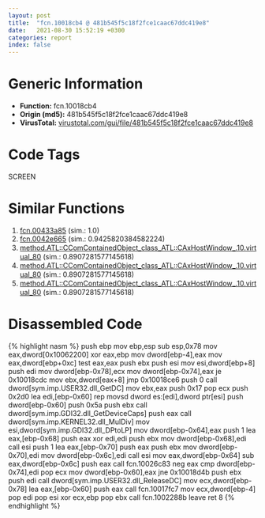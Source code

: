 ```yaml
---
layout: post
title:  "fcn.10018cb4 @ 481b545f5c18f2fce1caac67ddc419e8"
date:   2021-08-30 15:52:19 +0300
categories: report
index: false
---
```


# Generic Information
- **Function:** fcn.10018cb4
- **Origin (md5):** 481b545f5c18f2fce1caac67ddc419e8
- **VirusTotal:** [virustotal.com/gui/file/481b545f5c18f2fce1caac67ddc419e8][virustotal_ref]

# Code Tags
<span class="tag" id="SCREEN">SCREEN</span>


# Similar Functions

1. [fcn.00433a85][similar_1_ref] (sim.: 1.0)
2. [fcn.0042e665][similar_2_ref] (sim.: 0.9425820384582224)
3. [method.ATL꞉꞉CComContainedObject\_class\_ATL꞉꞉CAxHostWindow\_.10.virtual\_80][similar_3_ref] (sim.: 0.8907281577145618)
4. [method.ATL꞉꞉CComContainedObject\_class\_ATL꞉꞉CAxHostWindow\_.10.virtual\_80][similar_4_ref] (sim.: 0.8907281577145618)
5. [method.ATL꞉꞉CComContainedObject\_class\_ATL꞉꞉CAxHostWindow\_.10.virtual\_80][similar_5_ref] (sim.: 0.8907281577145618)


# Disassembled Code

{% highlight nasm %}
push ebp
mov ebp,esp
sub esp,0x78
mov eax,dword[0x10062200]
xor eax,ebp
mov dword[ebp-4],eax
mov eax,dword[ebp+0xc]
test eax,eax
push ebx
push esi
mov esi,dword[ebp+8]
push edi
mov dword[ebp-0x78],ecx
mov dword[ebp-0x74],eax
je 0x10018cdc
mov ebx,dword[eax+8]
jmp 0x10018ce6
push 0
call dword[sym.imp.USER32.dll_GetDC]
mov ebx,eax
push 0x17
pop ecx
push 0x2d0
lea edi,[ebp-0x60]
rep movsd dword es:[edi],dword ptr[esi]
push dword[ebp-0x60]
push 0x5a
push ebx
call dword[sym.imp.GDI32.dll_GetDeviceCaps]
push eax
call dword[sym.imp.KERNEL32.dll_MulDiv]
mov esi,dword[sym.imp.GDI32.dll_DPtoLP]
mov dword[ebp-0x64],eax
push 1
lea eax,[ebp-0x68]
push eax
xor edi,edi
push ebx
mov dword[ebp-0x68],edi
call esi
push 1
lea eax,[ebp-0x70]
push eax
push ebx
mov dword[ebp-0x70],edi
mov dword[ebp-0x6c],edi
call esi
mov eax,dword[ebp-0x64]
sub eax,dword[ebp-0x6c]
push eax
call fcn.10026c83
neg eax
cmp dword[ebp-0x74],edi
pop ecx
mov dword[ebp-0x60],eax
jne 0x10018d4b
push ebx
push edi
call dword[sym.imp.USER32.dll_ReleaseDC]
mov ecx,dword[ebp-0x78]
lea eax,[ebp-0x60]
push eax
call fcn.10017fc7
mov ecx,dword[ebp-4]
pop edi
pop esi
xor ecx,ebp
pop ebx
call fcn.1002288b
leave
ret 8
{% endhighlight %}


[similar_1_ref]: /report/fcn.00433a85@44e1ffcf4e71f4505c09d520fd75f1e4
[similar_2_ref]: /report/fcn.0042e665@9c2b894b84f59672d8be2e984066f76f
[similar_3_ref]: /report/method.ATL꞉꞉CComContainedObject_class_ATL꞉꞉CAxHostWindow_.10.virtual_80@fb9b7d22bc1c143ac66b0575cbdd088d
[similar_4_ref]: /report/method.ATL꞉꞉CComContainedObject_class_ATL꞉꞉CAxHostWindow_.10.virtual_80@152885a790b99953ce23874f0947b7bd
[similar_5_ref]: /report/method.ATL꞉꞉CComContainedObject_class_ATL꞉꞉CAxHostWindow_.10.virtual_80@912f1d013a0d6151bc7a7cef6da1b2a0
[virustotal_ref]: https://www.virustotal.com/gui/file/481b545f5c18f2fce1caac67ddc419e8